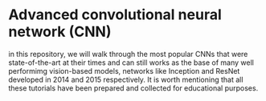 # Advanced  convolutional neural network (CNN)
in this repository, we will walk through the most popular CNNs that were state-of-the-art at their times and can still works as the base of many well performimg vision-based models, networks like Inception and ResNet developed in 2014 and 2015 respectively. It is worth mentioning that all these tutorials have been prepared and collected for educational purposes.
